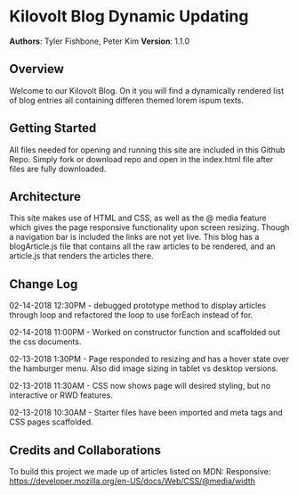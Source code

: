 # Kilovolt Blog Dynamic Updating

**Authors**: Tyler Fishbone, Peter Kim
**Version**: 1.1.0

## Overview
Welcome to our Kilovolt Blog. On it you will find a dynamically rendered list of blog entries all containing differen themed lorem ispum texts.

## Getting Started
All files needed for opening and running this site are included in this Github Repo. Simply fork or download repo and open in the index.html file after files are fully downloaded. 

## Architecture
This site makes use of HTML and CSS, as well as the @ media feature which gives the page responsive functionality upon screen resizing.
Though a navigation bar is included the links are not yet live.
This blog has a blogArticle.js file that contains all the raw articles to be rendered, and an article.js that renders the articles there.

## Change Log

02-14-2018 12:30PM - debugged prototype method to display articles through loop and refactored the loop to use forEach instead of for.

02-14-2018 11:00PM - Worked on constructor function and scaffolded out the css documents.

02-13-2018 1:30PM - Page responded to resizing and has a hover state over the hamburger menu. Also did image sizing in tablet vs desktop versions.

02-13-2018 11:30AM - CSS now shows page will desired styling, but no interactive or RWD features.

02-13-2018 10:30AM - Starter files have been imported and meta tags and CSS pages scaffolded.
## Credits and Collaborations
To build this project we made up of articles listed on MDN:
Responsive: https://developer.mozilla.org/en-US/docs/Web/CSS/@media/width
